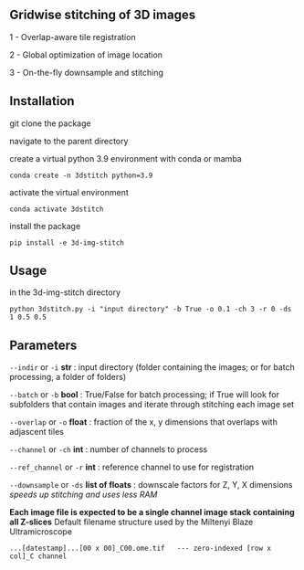 Gridwise stitching of 3D images
-----

1 - Overlap-aware tile registration

2 - Global optimization of image location

3 - On-the-fly downsample and stitching

Installation
-----
git clone the package

navigate to the parent directory

create a virtual python 3.9 environment with conda or mamba

	conda create -n 3dstitch python=3.9
  
activate the virtual environment

	conda activate 3dstitch

install the package

	pip install -e 3d-img-stitch

Usage
-----
in the 3d-img-stitch directory

 	python 3dstitch.py -i "input directory" -b True -o 0.1 -ch 3 -r 0 -ds 1 0.5 0.5
		
Parameters
-----
`--indir` or `-i` **str** : input directory (folder containing the images; or for batch processing, a folder of folders)

`--batch` or `-b` **bool** : True/False for batch processing; if True will look for subfolders that contain images and iterate through stitching each image set

`--overlap` or `-o` **float** : fraction of the x, y dimensions that overlaps with adjascent tiles

`--channel` or `-ch` **int** : number of channels to process

`--ref_channel` or `-r` **int** : reference channel to use for registration

`--downsample` or `-ds` **list of floats** : downscale factors for Z, Y, X dimensions *speeds up stitching and uses less RAM*
		
**Each image file is expected to be a single channel image stack containing all Z-slices**
Default filename structure used by the Miltenyi Blaze Ultramicroscope

	...[datestamp]...[00 x 00]_C00.ome.tif   --- zero-indexed [row x col]_C channel
